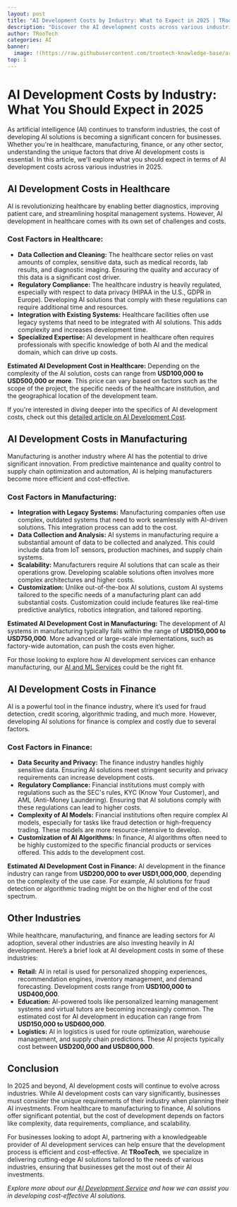 ```yaml
---
layout: post
title: "AI Development Costs by Industry: What to Expect in 2025 | TRooTech"
description: "Discover the AI development costs across various industries in 2025, including healthcare, manufacturing, and finance. Learn what factors influence pricing and how to manage your AI project budget effectively."
author: TRooTech
categories: AI
banner:
  image: !(https://raw.githubusercontent.com/trootech-knowledge-base/articles/main/assets/images/banners/ai-development-costs-by-industry-what-you-should-expect-in-2025.jpg)
top: 1
---
```

# AI Development Costs by Industry: What You Should Expect in 2025

As artificial intelligence (AI) continues to transform industries, the cost of developing AI solutions is becoming a significant concern for businesses. Whether you're in healthcare, manufacturing, finance, or any other sector, understanding the unique factors that drive AI development costs is essential. In this article, we'll explore what you should expect in terms of AI development costs across various industries in 2025.

## AI Development Costs in Healthcare

AI is revolutionizing healthcare by enabling better diagnostics, improving patient care, and streamlining hospital management systems. However, AI development in healthcare comes with its own set of challenges and costs.

### Cost Factors in Healthcare:

- **Data Collection and Cleaning:** The healthcare sector relies on vast amounts of complex, sensitive data, such as medical records, lab results, and diagnostic imaging. Ensuring the quality and accuracy of this data is a significant cost driver.
- **Regulatory Compliance:** The healthcare industry is heavily regulated, especially with respect to data privacy (HIPAA in the U.S., GDPR in Europe). Developing AI solutions that comply with these regulations can require additional time and resources.
- **Integration with Existing Systems:** Healthcare facilities often use legacy systems that need to be integrated with AI solutions. This adds complexity and increases development time.
- **Specialized Expertise:** AI development in healthcare often requires professionals with specific knowledge of both AI and the medical domain, which can drive up costs.

**Estimated AI Development Cost in Healthcare:** Depending on the complexity of the AI solution, costs can range from **USD100,000 to USD500,000 or more**. This price can vary based on factors such as the scope of the project, the specific needs of the healthcare institution, and the geographical location of the development team.

If you're interested in diving deeper into the specifics of AI development costs, check out this [detailed article on AI Development Cost](https://www.trootech.com/blog/ai-development-cost).

## AI Development Costs in Manufacturing

Manufacturing is another industry where AI has the potential to drive significant innovation. From predictive maintenance and quality control to supply chain optimization and automation, AI is helping manufacturers become more efficient and cost-effective.

### Cost Factors in Manufacturing:

- **Integration with Legacy Systems:** Manufacturing companies often use complex, outdated systems that need to work seamlessly with AI-driven solutions. This integration process can add to the cost.
- **Data Collection and Analysis:** AI systems in manufacturing require a substantial amount of data to be collected and analyzed. This could include data from IoT sensors, production machines, and supply chain systems.
- **Scalability:** Manufacturers require AI solutions that can scale as their operations grow. Developing scalable solutions often involves more complex architectures and higher costs.
- **Customization:** Unlike out-of-the-box AI solutions, custom AI systems tailored to the specific needs of a manufacturing plant can add substantial costs. Customization could include features like real-time predictive analytics, robotics integration, and tailored reporting.

**Estimated AI Development Cost in Manufacturing:** The development of AI systems in manufacturing typically falls within the range of **USD150,000 to USD750,000**. More advanced or large-scale implementations, such as factory-wide automation, can push the costs even higher.

For those looking to explore how AI development services can enhance manufacturing, our [AI and ML Services](https://www.trootech.com/services/ai-and-ml-services) could be the right fit.

## AI Development Costs in Finance


AI is a powerful tool in the finance industry, where it’s used for fraud detection, credit scoring, algorithmic trading, and much more. However, developing AI solutions for finance is complex and costly due to several factors.

### Cost Factors in Finance:

- **Data Security and Privacy:** The finance industry handles highly sensitive data. Ensuring AI solutions meet stringent security and privacy requirements can increase development costs.
- **Regulatory Compliance:** Financial institutions must comply with regulations such as the SEC's rules, KYC (Know Your Customer), and AML (Anti-Money Laundering). Ensuring that AI solutions comply with these regulations can lead to higher costs.
- **Complexity of AI Models:** Financial institutions often require complex AI models, especially for tasks like fraud detection or high-frequency trading. These models are more resource-intensive to develop.
- **Customization of AI Algorithms:** In finance, AI algorithms often need to be highly customized to the specific financial products or services offered. This adds to the development cost.

**Estimated AI Development Cost in Finance:** AI development in the finance industry can range from **USD200,000 to over USD1,000,000**, depending on the complexity of the use case. For example, AI solutions for fraud detection or algorithmic trading might be on the higher end of the cost spectrum.

## Other Industries

While healthcare, manufacturing, and finance are leading sectors for AI adoption, several other industries are also investing heavily in AI development. Here’s a brief look at AI development costs in some of these industries:

- **Retail:** AI in retail is used for personalized shopping experiences, recommendation engines, inventory management, and demand forecasting. Development costs range from **USD100,000 to USD400,000**.
- **Education:** AI-powered tools like personalized learning management systems and virtual tutors are becoming increasingly common. The estimated cost for AI development in education can range from **USD150,000 to USD600,000**.
- **Logistics:** AI in logistics is used for route optimization, warehouse management, and supply chain predictions. These AI projects typically cost between **USD200,000 and USD800,000**.

## Conclusion

In 2025 and beyond, AI development costs will continue to evolve across industries. While AI development costs can vary significantly, businesses must consider the unique requirements of their industry when planning their AI investments. From healthcare to manufacturing to finance, AI solutions offer significant potential, but the cost of development depends on factors like complexity, data requirements, compliance, and scalability.

For businesses looking to adopt AI, partnering with a knowledgeable provider of AI development services can help ensure that the development process is efficient and cost-effective. At **TRooTech**, we specialize in delivering cutting-edge AI solutions tailored to the needs of various industries, ensuring that businesses get the most out of their AI investments.

_Explore more about our [AI Development Service](https://www.trootech.com/services/ai-and-ml-services) and how we can assist you in developing cost-effective AI solutions._
